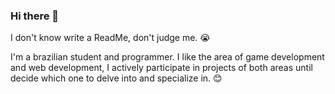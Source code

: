 ### Hi there 👋
I don't know write a ReadMe, don't judge me. 😭

I'm a brazilian student and programmer. I like the area of game development and web development, I actively participate in projects of both areas until decide which one to delve into and specialize in. 😊

<!--
**IagorSs/IagorSs** is a ✨ _special_ ✨ repository because its `README.md` (this file) appears on your GitHub profile.

Here are some ideas to get you started:

- 🔭 I’m currently working on ...
- 🌱 I’m currently learning ...
- 👯 I’m looking to collaborate on ...
- 🤔 I’m looking for help with ...
- 💬 Ask me about ...
- 📫 How to reach me: ...
- 😄 Pronouns: ...
- ⚡ Fun fact: ...
-->
